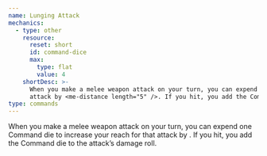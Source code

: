 ```yaml
---
name: Lunging Attack
mechanics:
  - type: other
    resource:
      reset: short
      id: command-dice
      max:
        type: flat
        value: 4
    shortDesc: >-
      When you make a melee weapon attack on your turn, you can expend one Command die to increase your reach for that
      attack by <me-distance length="5" />. If you hit, you add the Command die to the attack’s damage roll.
type: commands
---
```

When you make a melee weapon attack on your turn, you can expend one Command die to increase your reach for that
attack by <me-distance length="5" />. If you hit, you add the Command die to the attack’s damage roll.
